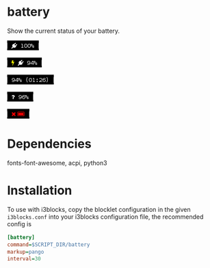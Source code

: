 # battery 

Show the current status of your battery.

![](images/full.png)

![](images/charging.png)

![](images/unplugged.png)

![](images/unknown.png)

![](images/nobattery.png)

# Dependencies

fonts-font-awesome, acpi, python3

# Installation

To use with i3blocks, copy the blocklet configuration in the given `i3blocks.conf` into your i3blocks configuration file, the recommended config is

```INI
[battery]
command=$SCRIPT_DIR/battery
markup=pango
interval=30
```
